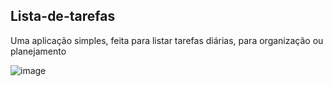 ## Lista-de-tarefas
Uma aplicação simples, feita para listar tarefas diárias, para organização ou planejamento

![image](https://user-images.githubusercontent.com/122996209/236834255-63aef681-8afe-4058-95bd-f5fe51851bef.png)
